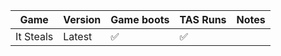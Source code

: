 Game | Version | Game boots | TAS Runs | Notes
---  | ---     | ---        | ---      | ---
It Steals | Latest | :white_check_mark: | :white_check_mark:
